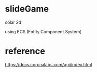 # slideGame
solar 2d

using ECS (Entity Component System)


# reference

https://docs.coronalabs.com/api/index.html